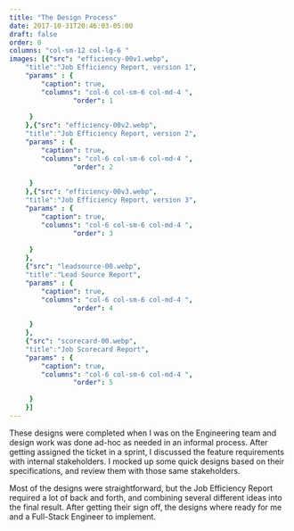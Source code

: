 ```yaml
---
title: "The Design Process"
date: 2017-10-31T20:46:03-05:00
draft: false
order: 0
columns: "col-sm-12 col-lg-6 "
images: [{"src": "efficiency-00v1.webp",
    "title":"Job Efficiency Report, version 1",
    "params" : {
        "caption": true,
        "columns": "col-6 col-sm-6 col-md-4 ",
                "order": 1
   
     }
    },{"src": "efficiency-00v2.webp",
    "title":"Job Efficiency Report, version 2",
    "params" : {
        "caption": true,
        "columns": "col-6 col-sm-6 col-md-4 ",
                "order": 2
   
     }
    },{"src": "efficiency-00v3.webp",
    "title":"Job Efficiency Report, version 3",
    "params" : {
        "caption": true,
        "columns": "col-6 col-sm-6 col-md-4 ",
                "order": 3
   
     }
    },
    {"src": "leadsource-00.webp",
    "title":"Lead Source Report",
    "params" : {
        "caption": true,
        "columns": "col-6 col-sm-6 col-md-4 ",
                "order": 4
   
     }
    },
    {"src": "scorecard-00.webp",
    "title":"Job Scorecard Report",
    "params" : {
        "caption": true,
        "columns": "col-6 col-sm-6 col-md-4 ",
                "order": 5
   
     }
    }]
---
```

These designs were completed when I was on the Engineering team and design work was done ad-hoc as needed in an informal process. After getting assigned the ticket in a sprint, I discussed the feature requirements with internal stakeholders. I mocked up some quick designs based on their specifications, and review them with those same stakeholders. 

Most of the designs were straightforward, but the Job Efficiency Report required a lot of back and forth, and combining several different ideas into the final result. After getting their sign off, the designs where ready for me and a Full-Stack Engineer to implement. 